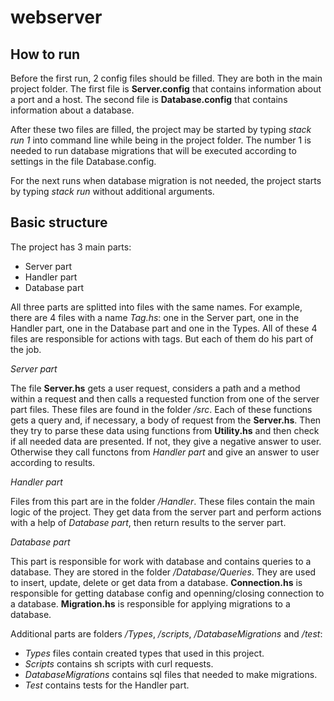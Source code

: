 # webserver

## How to run
Before the first run, 2 config files should be filled. They are both in the main project folder.
The first file is **Server.config** that contains information about a port and a host.
The second file is **Database.config** that contains information about a database.

After these two files are filled, the project may be started by typing *stack run 1* into command line while being in the project folder. The number 1 is needed to run database migrations that will be executed according to settings in the file Database.config.

For the next runs when database migration is not needed, the project starts by typing *stack run* without additional arguments.

## Basic structure 
The project has 3 main parts:
- Server part
- Handler part
- Database part

All three parts are splitted into files with the same names. For example, there are 4 files with a name *Tag.hs*: one in the Server part, one in the Handler part, one in the Database part and one in the Types. All of these 4 files are responsible for actions with tags. But each of them do his part of the job.

*Server part*

The file **Server.hs** gets a user request, considers a path and a method within a request and then calls a requested function from one of the server part files. These files are found in the folder */src*.
Each of these functions gets a query and, if necessary, a body of request from the **Server.hs**. Then they try to parse these data using functions from **Utility.hs** and then check if all needed data are presented. If not, they give a negative answer to user. Otherwise they call functons from *Handler part* and give an answer to user according to results.

*Handler part*

Files from this part are in the folder */Handler*. These files contain the main logic of the project. They get data from the server part and perform actions with a help of *Database part*, then return results to the server part. 

*Database part*

This part is responsible for work with database and contains queries to a database. They are stored in the folder */Database/Queries*. They are used to insert, update, delete or get data from a database.
**Connection.hs** is responsible for getting database config and openning/closing connection to a database.
**Migration.hs** is responsible for applying migrations to a database.

Additional parts are folders */Types*, */scripts*, */DatabaseMigrations* and */test*:
- *Types* files contain created types that used in this project.
- *Scripts* contains sh scripts with curl requests.
- *DatabaseMigrations* contains sql files that needed to make migrations.
- *Test* contains tests for the Handler part.